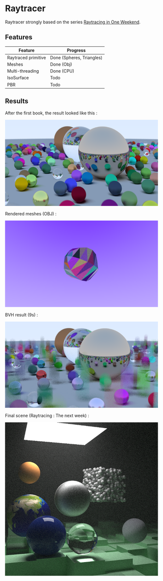 # Raytracer

 Raytracer strongly based on the series 
 [Raytracing in One Weekend](https://raytracing.github.io/books/RayTracingInOneWeekend.html).

## Features 

| Feature                          | Progress                  |
|----------------------------------|---------------------------|
| Raytraced primitive              | Done (Spheres, Triangles) |
| Meshes                           | Done (Obj)                |
| Multi-threading                  | Done (CPU)                |
| IsoSurface                       | Todo                      |
| PBR                              | Todo                      |

## Results

After the first book, the result looked like this :

![](outputs/w-e1stResult.png)

Rendered meshes (OBJ) :

![](outputs/meshLoader.png)

BVH result (9s) :

![](outputs/BVHResult.png)

Final scene (Raytracing : The next week) :

![](outputs/FinalScene.png)
